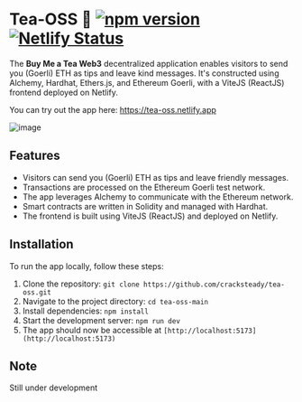 # Tea-OSS 🍵 [![npm version](https://badge.fury.io/js/npm.svg)](https://badge.fury.io/js/npm) [![Netlify Status](https://api.netlify.com/api/v1/badges/57edc368-ed6c-4f26-8359-f409f6365ab5/deploy-status)](https://app.netlify.com/sites/tea-oss/deploys)


The **Buy Me a Tea Web3** decentralized application enables visitors to send you (Goerli) ETH as tips and leave kind messages. It's constructed using Alchemy, Hardhat, Ethers.js, and Ethereum Goerli, with a ViteJS (ReactJS) frontend deployed on Netlify.

You can try out the app here: https://tea-oss.netlify.app


![image](https://github.com/cracksteady/incenteavized/assets/154499836/609399c7-3449-4ffb-bd6c-fd433bbfd587)



## Features

- Visitors can send you (Goerli) ETH as tips and leave friendly messages.
- Transactions are processed on the Ethereum Goerli test network.
- The app leverages Alchemy to communicate with the Ethereum network.
- Smart contracts are written in Solidity and managed with Hardhat.
- The frontend is built using ViteJS (ReactJS) and deployed on Netlify.

## Installation

To run the app locally, follow these steps:

1. Clone the repository: `git clone https://github.com/cracksteady/tea-oss.git`
2. Navigate to the project directory: `cd tea-oss-main`
3. Install dependencies: `npm install`
4. Start the development server: `npm run dev`
5. The app should now be accessible at `[http://localhost:5173](http://localhost:5173)`

## Note

Still under development
